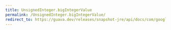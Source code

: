 ```yaml
---
title: UnsignedInteger.bigIntegerValue
permalink: /UnsignedInteger.bigIntegerValue/
redirect_to: https://guava.dev/releases/snapshot-jre/api/docs/com/google/common/primitives/UnsignedInteger.html#bigIntegerValue--
---
```


